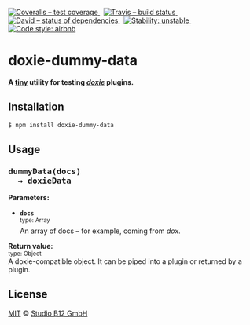 [![Coveralls – test coverage
](https://img.shields.io/coveralls/studio-b12/doxie-dummy-data.svg?style=flat-square)
](https://coveralls.io/r/studio-b12/doxie-dummy-data)
 [![Travis – build status
](https://img.shields.io/travis/studio-b12/doxie-dummy-data/master.svg?style=flat-square)
](https://travis-ci.org/studio-b12/doxie-dummy-data)
 [![David – status of dependencies
](https://img.shields.io/david/studio-b12/doxie-dummy-data.svg?style=flat-square)
](https://david-dm.org/studio-b12/doxie-dummy-data)
 [![Stability: unstable
](https://img.shields.io/badge/stability-unstable-yellowgreen.svg?style=flat-square)
](https://nodejs.org/api/documentation.html#documentation_stability_index)
 [![Code style: airbnb
](https://img.shields.io/badge/code%20style-airbnb-blue.svg?style=flat-square)
](https://github.com/airbnb/javascript)




doxie-dummy-data
================

**A [tiny][] utility for testing *[doxie][]* plugins.**

[tiny]:   ./module/index.js
[doxie]:  http://npm.im/doxie




Installation
------------

```sh
$ npm install doxie-dummy-data
```




Usage
-----

<h3><pre>
dummyData(docs)
  → doxieData
</pre></h3>

**Parameters:**

* **`docs`**  
  <sup>type: Array</sup>  
  An array of docs – for example, coming from *dox*.

**Return value:**  
<sup>type: Object</sup>  
A doxie-compatible object. It can be piped into a plugin or returned by a plugin.




License
-------

[MIT][] © [Studio B12 GmbH][]

[MIT]:              ./License.md
[Studio B12 GmbH]:  http://studio-b12.de
